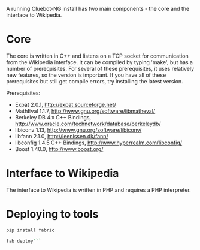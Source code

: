 A running Cluebot-NG install has two main components - the core and the interface to Wikipedia.

Core
====

The core is written in C++ and listens on a TCP socket for communication from the Wikipedia interface.  It can be compiled by typing 'make', but has a number of prerequisites.  For several of these prerequisites, it uses relatively new features, so the version is important.  If you have all of these prerequisites but still get compile errors, try installing the latest version.

Prerequisites:

* Expat 2.0.1, http://expat.sourceforge.net/
* MathEval 1.1.7, http://www.gnu.org/software/libmatheval/
* Berkeley DB 4.x C++ Bindings, http://www.oracle.com/technetwork/database/berkeleydb/
* libiconv 1.13, http://www.gnu.org/software/libiconv/
* libfann 2.1.0, http://leenissen.dk/fann/
* libconfig 1.4.5 C++ Bindings, http://www.hyperrealm.com/libconfig/
* Boost 1.40.0, http://www.boost.org/

Interface to Wikipedia
======================

The interface to Wikipedia is written in PHP and requires a PHP interpreter.


Deploying to tools
==================

```bash
pip install fabric

fab deploy```